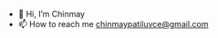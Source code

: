 - 👋 Hi, I’m Chinmay
- 📫 How to reach me chinmaypatiluvce@gmail.com



<!---
KingCrimson-tech/KingCrimson-tech is a ✨ special ✨ repository because its `README.md` (this file) appears on your GitHub profile.
You can click the Preview link to take a look at your changes.
--->

